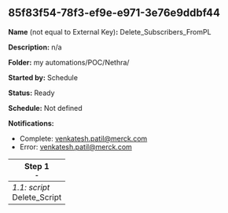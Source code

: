 ## 85f83f54-78f3-ef9e-e971-3e76e9ddbf44

**Name** (not equal to External Key)**:** Delete_Subscribers_FromPL

**Description:** n/a

**Folder:** my automations/POC/Nethra/

**Started by:** Schedule

**Status:** Ready

**Schedule:** Not defined

**Notifications:**

* Complete: venkatesh.patil@merck.com
* Error: venkatesh.patil@merck.com

| Step 1<br>_<small>-</small>_ |
| --- |
| _1.1: script_<br>Delete_Script |
